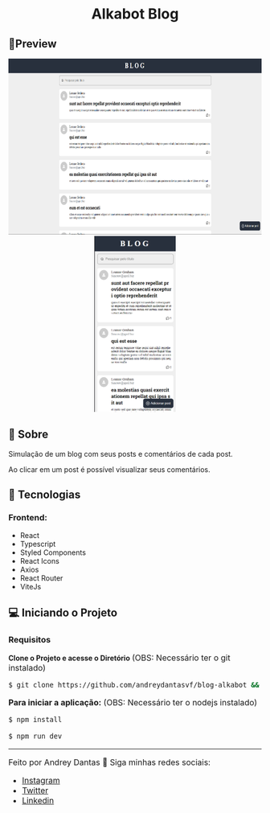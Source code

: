 
<h1 align="center">Alkabot Blog</h1>

## 🔖Preview
<p align="center" >
<img alt="Layout" src=".github/previewWeb.png" widht="auto" height="350px">
	  <img alt="Layout" src=".github/previewMobile.png" widht="auto" height="350px">
	</p>
  
## 📜 Sobre
<p>
Simulação de um blog com seus posts e comentários de cada post.
</p>
<p>
	Ao clicar em um post é possível visualizar seus comentários.
</p>

## 🚀 Tecnologias
### Frontend:
- React
- Typescript
- Styled Components
- React Icons
- Axios
- React Router
- ViteJs


## 💻 Iniciando o Projeto


### Requisitos

**Clone o Projeto e acesse o Diretório**
<font size="3">(OBS: Necessário ter o git instalado)<font />

```bash
$ git clone https://github.com/andreydantasvf/blog-alkabot && cd blog-alkabot
```

**Para iniciar a aplicação:**
<font size="3">(OBS: Necessário ter o nodejs instalado)<font />
```bash
$ npm install
```
```bash
$ npm run dev
```

---
Feito por Andrey Dantas 👋 Siga minhas redes sociais:
- [Instagram](https://www.instagram.com/andreydantasvf/)
- [Twitter](https://twitter.com/andreydantasvf)
- [Linkedin](https://www.linkedin.com/in/andreydantasvf/)